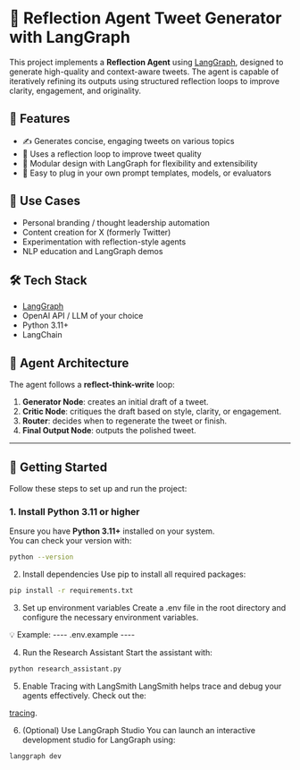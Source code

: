 # 🧠 Reflection Agent Tweet Generator with LangGraph

This project implements a **Reflection Agent** using [LangGraph](https://github.com/langchain-ai/langgraph), designed to generate high-quality and context-aware tweets. The agent is capable of iteratively refining its outputs using structured reflection loops to improve clarity, engagement, and originality.

## 🚀 Features

- ✍️ Generates concise, engaging tweets on various topics
- 🔁 Uses a reflection loop to improve tweet quality
- 🧩 Modular design with LangGraph for flexibility and extensibility
- 🔌 Easy to plug in your own prompt templates, models, or evaluators

## 📌 Use Cases

- Personal branding / thought leadership automation  
- Content creation for X (formerly Twitter)  
- Experimentation with reflection-style agents  
- NLP education and LangGraph demos  

## 🛠️ Tech Stack

- [LangGraph](https://github.com/langchain-ai/langgraph)  
- OpenAI API / LLM of your choice  
- Python 3.11+  
- LangChain 

## 🧠 Agent Architecture

The agent follows a **reflect-think-write** loop:
1. **Generator Node**: creates an initial draft of a tweet.
2. **Critic Node**: critiques the draft based on style, clarity, or engagement.
3. **Router**: decides when to regenerate the tweet or finish.
4. **Final Output Node**: outputs the polished tweet.

---------------------------------------------------------------------------------


## 🚀 Getting Started

Follow these steps to set up and run the project:

### 1. Install Python 3.11 or higher  
Ensure you have **Python 3.11+** installed on your system.  
You can check your version with:

```bash
python --version
```
2. Install dependencies
Use pip to install all required packages:

```bash
pip install -r requirements.txt
```
3. Set up environment variables
Create a .env file in the root directory and configure the necessary environment variables.

💡 Example:
---- .env.example ----

4. Run the Research Assistant
Start the assistant with:

```bash
python research_assistant.py
```

5. Enable Tracing with LangSmith
LangSmith helps trace and debug your agents effectively.
Check out the:

[tracing](https://docs.smith.langchain.com/concepts/tracing).

6. (Optional) Use LangGraph Studio
You can launch an interactive development studio for LangGraph using:

```bash
langgraph dev
```

